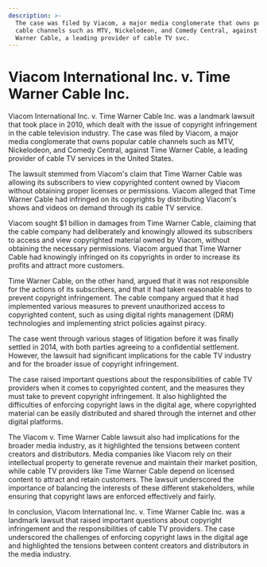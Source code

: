```yaml
---
description: >-
  The case was filed by Viacom, a major media conglomerate that owns popular
  cable channels such as MTV, Nickelodeon, and Comedy Central, against Time
  Warner Cable, a leading provider of cable TV svc.
---
```


# Viacom International Inc. v. Time Warner Cable Inc.

Viacom International Inc. v. Time Warner Cable Inc. was a landmark lawsuit that took place in 2010, which dealt with the issue of copyright infringement in the cable television industry. The case was filed by Viacom, a major media conglomerate that owns popular cable channels such as MTV, Nickelodeon, and Comedy Central, against Time Warner Cable, a leading provider of cable TV services in the United States.

The lawsuit stemmed from Viacom's claim that Time Warner Cable was allowing its subscribers to view copyrighted content owned by Viacom without obtaining proper licenses or permissions. Viacom alleged that Time Warner Cable had infringed on its copyrights by distributing Viacom's shows and videos on demand through its cable TV service.

Viacom sought $1 billion in damages from Time Warner Cable, claiming that the cable company had deliberately and knowingly allowed its subscribers to access and view copyrighted material owned by Viacom, without obtaining the necessary permissions. Viacom argued that Time Warner Cable had knowingly infringed on its copyrights in order to increase its profits and attract more customers.

Time Warner Cable, on the other hand, argued that it was not responsible for the actions of its subscribers, and that it had taken reasonable steps to prevent copyright infringement. The cable company argued that it had implemented various measures to prevent unauthorized access to copyrighted content, such as using digital rights management (DRM) technologies and implementing strict policies against piracy.

The case went through various stages of litigation before it was finally settled in 2014, with both parties agreeing to a confidential settlement. However, the lawsuit had significant implications for the cable TV industry and for the broader issue of copyright infringement.

The case raised important questions about the responsibilities of cable TV providers when it comes to copyrighted content, and the measures they must take to prevent copyright infringement. It also highlighted the difficulties of enforcing copyright laws in the digital age, where copyrighted material can be easily distributed and shared through the internet and other digital platforms.

The Viacom v. Time Warner Cable lawsuit also had implications for the broader media industry, as it highlighted the tensions between content creators and distributors. Media companies like Viacom rely on their intellectual property to generate revenue and maintain their market position, while cable TV providers like Time Warner Cable depend on licensed content to attract and retain customers. The lawsuit underscored the importance of balancing the interests of these different stakeholders, while ensuring that copyright laws are enforced effectively and fairly.

In conclusion, Viacom International Inc. v. Time Warner Cable Inc. was a landmark lawsuit that raised important questions about copyright infringement and the responsibilities of cable TV providers. The case underscored the challenges of enforcing copyright laws in the digital age and highlighted the tensions between content creators and distributors in the media industry.
